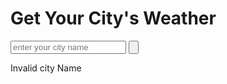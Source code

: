 <!DOCTYPE html>
<html lang="en">
<head>
    <meta charset="UTF-8">
    <meta name="viewport" content="width=device-width, initial-scale=1.0">
    <title>Weather App</title>
    <link rel="stylesheet" href="./public/styles/main.css">
    
</head>
<body>
    <div class="card">
        <h1 class="heading">Get Your City's Weather</h1>
        <div class="search">
            <input type="text" placeholder="enter your city name"
            spellcheck="false">
            <button ><svg class =  "abcd http://www.w3.org/2000/svg" viewBox="0 0 512 512"><!--!Font Awesome Free 6.5.1 by @fontawesome - https://fontawesome.com License - https://fontawesome.com/license/free Copyright 2024 Fonticons, Inc.--><path d="M416 208c0 45.9-14.9 88.3-40 122.7L502.6 457.4c12.5 12.5 12.5 32.8 0 45.3s-32.8 12.5-45.3 0L330.7 376c-34.4 25.2-76.8 40-122.7 40C93.1 416 0 322.9 0 208S93.1 0 208 0S416 93.1 416 208zM208 352a144 144 0 1 0 0-288 144 144 0 1 0 0 288z"/></svg></button>
        </div>
        <div class="error">
            <p>Invalid city Name</p>
        </div>
        <!-- <div class="more">
            <div class="date">Date:</div>
            <div class="time">time:</div>

        </div> -->
        <div class="weather">
            <img src="./public/images/rain.png" class="weather-icon">
            <h1 class="temp">__°C</h1>
            <h2 class="city">__</h2>
            <div class="details">
            <div class="col">
                <img src="./public/images/humidity.png">
                <div>
                    <p class="humidity">..</p>
                    <p>Humidity</p>
                </div>
            </div>
            <div class="col">
                <img src="./public/images/wind.png">
                <div>
                    <p class="Wind">.. kmph</p>
                    <p>Wind Speed</p>
                </div>
            </div>
        </div>
        </div>
    </div>

    <script >
       const apiKey = "5afd2151348e504c331841b5610d900f";
const apiUrl = "https://api.openweathermap.org/data/2.5/weather?units=metric&q=";
const searchBox = document.querySelector(".search input");
const searchBttn = document.querySelector(".search button");
const weatherImg = document.querySelector(".weather-icon");

// const dateToday = new Date();

// creating function for weather data

async function checkWeather(city){
    const response = await fetch(apiUrl + city + `&appid=${apiKey}`);

if (response.status == 404){
    document.querySelector(".error").style.display = "block";
    document.querySelector(".weather").style.display = "none";
} else {
    var data = await response.json();
    
    // changinng city, temp, humidity $ wind speed as per weather data
    document.querySelector(".city").innerHTML = data.name;
    document.querySelector(".temp").innerHTML = Math.round(data.main.temp) + "°C";
    document.querySelector(".humidity").innerHTML = data.main.humidity + "%";
    document.querySelector(".Wind").innerHTML = data.wind.speed + " kmph";
    
    // document.querySelector(".date").innerHTML = new Date();

// changing the photo according to thr weather

    if(data.weather[0].main == "Clouds"){
weatherImg.src = "./public/images/clouds.png";
    } 
    else if (data.weather[0].main == "Clear"){
        weatherImg.src = "./public/images/clear.png" 
    } else if (data.weather[0].main == "Drizzle"){
        weatherImg.src = "./public/images/drizzle.png"
    } else if (data.weather[0].main == "Rain"){
        weatherImg.src = "./public/images/rain.png"
    } else if (data.weather[0].main == "Snow"){
        weatherImg.src = "./public/images/snow.png"
    } else if (data.weather[0].main == "Mist"){
        weatherImg.src = "./public/images/mist.png"
    }
    document.querySelector(".weather").style.display = "block";
    document.querySelector(".error").style.display = "none";
}


}
searchBttn.addEventListener("click", ()=>{
    checkWeather(searchBox.value);
})
    

checkWeather();
    </script>

</body>
</html>
